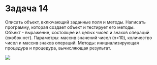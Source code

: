 # Задача 14
Описать объект, включающий заданные поля и методы. Написать программу, которая создает  объект и тестирует его методы.  
Объект - выражение, состоящее из целых чисел и знаков операций (скобок нет).
Параметры: массив значений чисел (n<10), количество чисел и массив знаков операций. Методы: инициализирующая процедура и процедура, вычисляющая результат. 

![](http://dl1.joxi.net/drive/2016/06/25/0007/2363/473403/03/087d95c753.jpg)